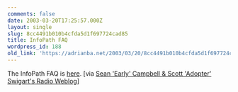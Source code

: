 ```yaml
---
comments: false
date: 2003-03-20T17:25:57.000Z
layout: single
slug: 8cc4491b010b4cfda5d1f697724cad85
title: InfoPath FAQ
wordpress_id: 188
old_link: 'https://adrianba.net/2003/03/20/8cc4491b010b4cfda5d1f697724cad85/'
---
```

The InfoPath FAQ is
[
here](http://www.microsoft.com/technet/prodtechnol/office/office2003/plan/inpthfaq.asp). [via [Sean
'Early' Campbell & Scott 'Adopter' Swigart's Radio
Weblog](http://radio.weblogs.com/0117167/)]
